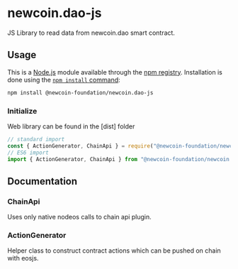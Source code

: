 # newcoin.dao-js

JS Library to read data from newcoin.dao smart contract.

## Usage

This is a [Node.js](https://nodejs.org/en/) module available through the
[npm registry](https://www.npmjs.com/). Installation is done using the
[`npm install` command](https://docs.npmjs.com/getting-started/installing-npm-packages-locally):

```sh
npm install @newcoin-foundation/newcoin.dao-js
```

### Initialize

Web library can be found in the [dist] folder

```javascript
// standard import
const { ActionGenerator, ChainApi } = require("@newcoin-foundation/newcoin.dao-js");
// ES6 import
import { ActionGenerator, ChainApi } from "@newcoin-foundation/newcoin.dao-js";
```

## Documentation

### ChainApi

Uses only native nodeos calls to chain api plugin.

### ActionGenerator

Helper class to construct contract actions which can be pushed on chain with eosjs.